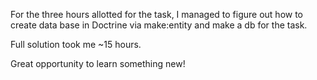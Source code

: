 For the three hours allotted for the task, I managed to figure out how 
to create data base in Doctrine via make:entity and make a db for the task.

Full solution took me ~15 hours.

Great opportunity to learn something new!
